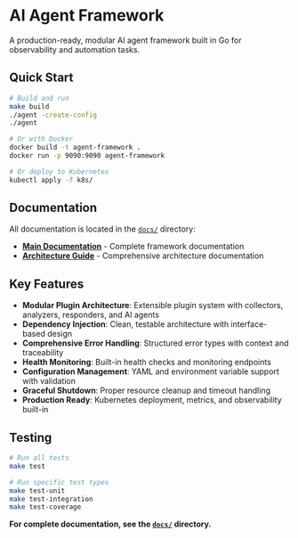 # AI Agent Framework

A production-ready, modular AI agent framework built in Go for observability and automation tasks.

## Quick Start

```bash
# Build and run
make build
./agent -create-config
./agent

# Or with Docker
docker build -t agent-framework .
docker run -p 9090:9090 agent-framework

# Or deploy to Kubernetes
kubectl apply -f k8s/
```

## Documentation

All documentation is located in the [`docs/`](docs/) directory:

- **[Main Documentation](docs/README.md)** - Complete framework documentation
- **[Architecture Guide](docs/ARCHITECTURE.md)** - Comprehensive architecture documentation

## Key Features

- **Modular Plugin Architecture**: Extensible plugin system with collectors, analyzers, responders, and AI agents
- **Dependency Injection**: Clean, testable architecture with interface-based design
- **Comprehensive Error Handling**: Structured error types with context and traceability
- **Health Monitoring**: Built-in health checks and monitoring endpoints
- **Configuration Management**: YAML and environment variable support with validation
- **Graceful Shutdown**: Proper resource cleanup and timeout handling
- **Production Ready**: Kubernetes deployment, metrics, and observability built-in

## Testing

```bash
# Run all tests
make test

# Run specific test types
make test-unit
make test-integration
make test-coverage
```

**For complete documentation, see the [`docs/`](docs/) directory.**